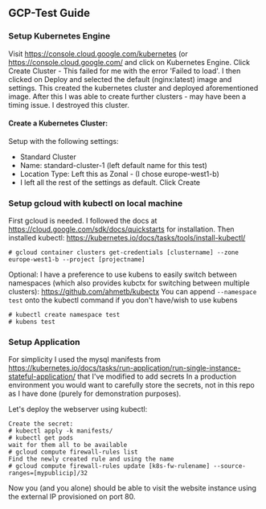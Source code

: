 ## GCP-Test Guide

### Setup Kubernetes Engine
Visit https://console.cloud.google.com/kubernetes (or https://console.cloud.google.com/ and click on Kubernetes Engine.
Click Create Cluster - This failed for me with the error 'Failed to load'.
I then clicked on Deploy and selected the default (nginx:latest) image and settings. This created the kubernetes cluster and deployed aforementioned image.
After this I was able to create further clusters - may have been a timing issue. I destroyed this cluster.

#### Create a Kubernetes Cluster:
Setup with the following settings:
* Standard Cluster
* Name: standard-cluster-1 (left default name for this test)
* Location Type: Left this as Zonal - (I chose europe-west1-b)
* I left all the rest of the settings as default.
Click Create

### Setup gcloud with kubectl on local machine

First gcloud is needed. I followed the docs at https://cloud.google.com/sdk/docs/quickstarts for installation.
Then installed kubectl: https://kubernetes.io/docs/tasks/tools/install-kubectl/

```
# gcloud container clusters get-credentials [clustername] --zone europe-west1-b --project [projectname]
```

Optional: I have a preference to use kubens to easily switch between namespaces (which also provides kubctx for switching between multiple clusters): https://github.com/ahmetb/kubectx
You can append `--namespace test` onto the kubectl command if you don't have/wish to use kubens
```
# kubectl create namespace test
# kubens test
```

### Setup Application

For simplicity I used the mysql manifests from https://kubernetes.io/docs/tasks/run-application/run-single-instance-stateful-application/ that I've modified to add secrets
In a production environment you would want to carefully store the secrets, not in this repo as I have done (purely for demonstration purposes).

Let's deploy the webserver using kubectl:
```
Create the secret:
# kubectl apply -k manifests/
# kubectl get pods
wait for them all to be available
# gcloud compute firewall-rules list
Find the newly created rule and using the name
# gcloud compute firewall-rules update [k8s-fw-rulename] --source-ranges=[mypublicip]/32
```

Now you (and you alone) should be able to visit the website instance using the external IP provisioned on port 80.
